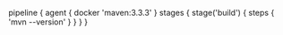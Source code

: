 pipeline {
    agent { docker 'maven:3.3.3' }
    stages {
        stage('build') {
            steps {
                 'mvn --version'
            }
        }
    }
}
